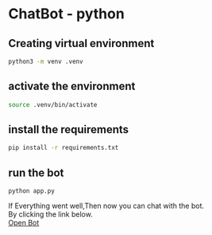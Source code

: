 # ChatBot - python

## Creating virtual environment

```sh
python3 -m venv .venv
```

## activate the environment

```sh
source .venv/bin/activate
```

## install the requirements

```sh
pip install -r requirements.txt
```

## run the bot
```
python app.py
```


If Everything went well,Then now you can chat with the bot.
<br>
By clicking the link below.
<br>
<a href="http://127.0.0.1:4100/" target="_blank">Open Bot</a>